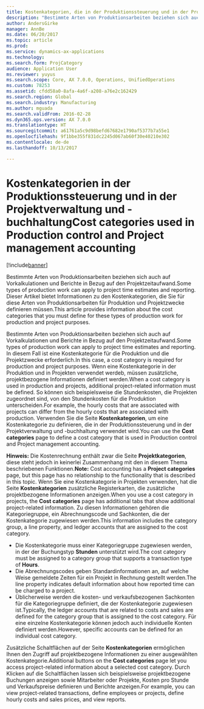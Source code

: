 ```yaml
---
title: Kostenkategorien, die in der Produktionssteuerung und in der Projektverwaltungsbuchhaltung verwendet werden
description: "Bestimmte Arten von Produktionsarbeiten beziehen sich auch auf Vorkalkulationen und Berichte in Bezug auf den Projektzeitaufwand. Dieser Artikel bietet Informationen zu den Kostenkategorien, die Sie für diese Arten von Produktionsarbeiten für Produktion und Projektzwecke definieren müssen."
author: AndersGirke
manager: AnnBe
ms.date: 06/20/2017
ms.topic: article
ms.prod: 
ms.service: dynamics-ax-applications
ms.technology: 
ms.search.form: ProjCategory
audience: Application User
ms.reviewer: yuyus
ms.search.scope: Core, AX 7.0.0, Operations, UnifiedOperations
ms.custom: 78253
ms.assetid: cfdd58a0-8afa-4a6f-a208-a76e2c162429
ms.search.region: Global
ms.search.industry: Manufacturing
ms.author: mguada
ms.search.validFrom: 2016-02-28
ms.dyn365.ops.version: AX 7.0.0
ms.translationtype: HT
ms.sourcegitcommit: a61761a5c9d98befd67682e1790af5377b7a55e1
ms.openlocfilehash: 9f1bbe355f831dc2245d067ab60f30e40210e302
ms.contentlocale: de-de
ms.lasthandoff: 10/13/2017

---
```


# <a name="cost-categories-used-in-production-control-and-project-management-accounting"></a><span data-ttu-id="6760d-104">Kostenkategorien in der Produktionssteuerung und in der Projektverwaltung und -buchhaltung</span><span class="sxs-lookup"><span data-stu-id="6760d-104">Cost categories used in Production control and Project management accounting</span></span>

[!include[banner](../includes/banner.md)]


<span data-ttu-id="6760d-105">Bestimmte Arten von Produktionsarbeiten beziehen sich auch auf Vorkalkulationen und Berichte in Bezug auf den Projektzeitaufwand.</span><span class="sxs-lookup"><span data-stu-id="6760d-105">Some types of production work can apply to project time estimates and reporting.</span></span> <span data-ttu-id="6760d-106">Dieser Artikel bietet Informationen zu den Kostenkategorien, die Sie für diese Arten von Produktionsarbeiten für Produktion und Projektzwecke definieren müssen.</span><span class="sxs-lookup"><span data-stu-id="6760d-106">This article provides information about the cost categories that you must define for these types of production work for production and project purposes.</span></span>

<span data-ttu-id="6760d-107">Bestimmte Arten von Produktionsarbeiten beziehen sich auch auf Vorkalkulationen und Berichte in Bezug auf den Projektzeitaufwand.</span><span class="sxs-lookup"><span data-stu-id="6760d-107">Some types of production work can apply to project time estimates and reporting.</span></span> <span data-ttu-id="6760d-108">In diesem Fall ist eine Kostenkategorie für die Produktion und die Projektzwecke erforderlich.</span><span class="sxs-lookup"><span data-stu-id="6760d-108">In this case, a cost category is required for production and project purposes.</span></span> <span data-ttu-id="6760d-109">Wenn eine Kostenkategorie in der Produktion und in Projekten verwendet werdeb, müssen zusätzliche, projektbezogene Informationen definiert werden.</span><span class="sxs-lookup"><span data-stu-id="6760d-109">When a cost category is used in production and projects, additional project-related information must be defined.</span></span> <span data-ttu-id="6760d-110">So können sich beispielsweise die Stundenkosten, die Projekten zugeordnet sind, von den Stundenkosten für die Produktion unterscheiden.</span><span class="sxs-lookup"><span data-stu-id="6760d-110">For example, the hourly costs that are associated with projects can differ from the hourly costs that are associated with production.</span></span> <span data-ttu-id="6760d-111">Verwenden Sie die Seite **Kostenkategorien**, um eine Kostenkategorie zu definieren, die in der Produktionssteuerung und in der Projektverwaltung und -buchhaltung verwendet wird.</span><span class="sxs-lookup"><span data-stu-id="6760d-111">You can use the **Cost categories** page to define a cost category that is used in Production control and Project management accounting.</span></span> 

<span data-ttu-id="6760d-112">**Hinweis:** Die Kostenrechnung enthält zwar die Seite **Projektkategorien**, diese steht jedoch in keinerlei Zusammenhang mit den in diesem Thema beschriebenen Funktionen.</span><span class="sxs-lookup"><span data-stu-id="6760d-112">**Note:** Cost accounting has a **Project categories** page, but this page has no relationship to the functionality that is described in this topic.</span></span> <span data-ttu-id="6760d-113">Wenn Sie eine Kostenkategorie in Projekten verwenden, hat die Seite **Kostenkategorien** zusätzliche Registerkarten, die zusätzliche projektbezogene Informationen anzeigen.</span><span class="sxs-lookup"><span data-stu-id="6760d-113">When you use a cost category in projects, the **Cost categories** page has additional tabs that show additional project-related information.</span></span> <span data-ttu-id="6760d-114">Zu diesen Informationen gehören die Kategoriegruppe, ein Abrechnungscode und Sachkonten, die der Kostenkategorie zugewiesen werden.</span><span class="sxs-lookup"><span data-stu-id="6760d-114">This information includes the category group, a line property, and ledger accounts that are assigned to the cost category.</span></span>

-   <span data-ttu-id="6760d-115">Die Kostenkategorie muss einer Kategoriegruppe zugewiesen werden, in der der Buchungstyp **Stunden** unterstützt wird.</span><span class="sxs-lookup"><span data-stu-id="6760d-115">The cost category must be assigned to a category group that supports a transaction type of **Hours**.</span></span>
-   <span data-ttu-id="6760d-116">Die Abrechnungscodes geben Standardinformationen an, auf welche Weise gemeldete Zeiten für ein Projekt in Rechnung gestellt werden.</span><span class="sxs-lookup"><span data-stu-id="6760d-116">The line property indicates default information about how reported time can be charged to a project.</span></span>
-   <span data-ttu-id="6760d-117">Üblicherweise werden die kosten- und verkaufsbezogenen Sachkonten für die Kategoriegruppe definiert, die der Kostenkategorie zugewiesen ist.</span><span class="sxs-lookup"><span data-stu-id="6760d-117">Typically, the ledger accounts that are related to costs and sales are defined for the category group that is assigned to the cost category.</span></span> <span data-ttu-id="6760d-118">Für eine einzelne Kostenkategorie können jedoch auch individuelle Konten definiert werden.</span><span class="sxs-lookup"><span data-stu-id="6760d-118">However, specific accounts can be defined for an individual cost category.</span></span>

<span data-ttu-id="6760d-119">Zusätzliche Schaltflächen auf der Seite **Kostenkategorien** ermöglichen Ihnen den Zugriff auf projektbezogene Informationen zu einer ausgewählten Kostenkategorie.</span><span class="sxs-lookup"><span data-stu-id="6760d-119">Additional buttons on the **Cost categories** page let you access project-related information about a selected cost category.</span></span> <span data-ttu-id="6760d-120">Durch Klicken auf die Schaltflächen lassen sich beispielsweise projektbezogene Buchungen anzeigen sowie Mitarbeiter oder Projekte, Kosten pro Stunde und Verkaufspreise definieren und Berichte anzeigen.</span><span class="sxs-lookup"><span data-stu-id="6760d-120">For example, you can view project-related transactions, define employees or projects, define hourly costs and sales prices, and view reports.</span></span>





